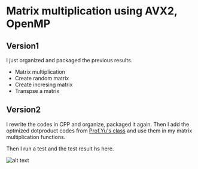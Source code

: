 # Matrix multiplication using AVX2, OpenMP

## Version1

I just organized and packaged the previous results.

- Matrix multiplication
- Create random matrix
- Create incresing matrix
- Transpse a matrix

## Version2

I rewrite the codes in CPP and organize, packaged it again. Then I add the optmized dotproduct codes from [Prof.Yu's class](https://github.com/ShiqiYu/CPP/tree/main/week08/examples) and use them in my matrix multiplication functions. 

Then I run a test and the test result hs here.

![alt text](testlog_2024_10_06_09_50.svg)